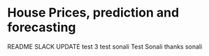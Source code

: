 # House Prices, prediction and forecasting

README SLACK UPDATE
test 3
test sonali
Test Sonali
thanks sonali
